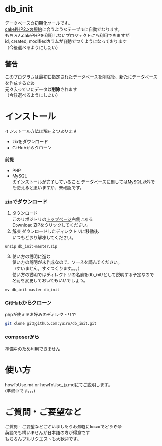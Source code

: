 # db_init
データベースの初期化ツールです。<br>
[cakePHP2.xの規約](http://book.cakephp.org/2.0/ja/getting-started/cakephp-conventions.html#id3)に合うようなテーブルに自動でなります。<br>
もちろんcakePHPを利用しないプロジェクトにも利用できますが、<br>
id, created, modifiedカラムが自動でつくようになっております<br>
（今後選べるようにしたい）<br>

## 警告
このプログラムは最初に指定されたデータベースを削除後、新たにデータベースを作成するため<br>
元々入っていたデータは**削除**されます<br>
（今後選べるようにしたい）<br>

# インストール
インストール方法は現在２つあります<br>
- zipをダウンロード
- GitHubからクローン

#### 前提
- PHP
- MySQL<br>
のインストールが完了していること
データベースに関してはMySQL以外でも使えると思いますが、未確認です。

### zipでダウンロード
1. ダウンロード<br>
 このリポジトリの[トップページ](https://github.com/yu1ro/db_init)右側にある<br>
 Download ZIPをクリックしてください。
2. 解凍
 ダウンロードしたディレクトリに移動後、<br>
 いつもどおり解凍してください。<br>
 ```
 unzip db_init-master.zip
 ```
3. 使い方の説明に進む<br>
 使い方の説明が未作成なので、ソースを読んでください。<br>
 （すいません。すぐつくります。。。）<br>
 使い方の説明ではディレクトリの名前をdb_init/として説明する予定なので<br>
 名前を変更しておいてもいいでしょう。<br>
 ```
 mv db_init-master db_init
 ```

### GitHubからクローン
phpが使えるお好みのディレクトリで<br>
```bash
git clone git@github.com:yu1ro/db_init.git
```

### composerから
準備中のため利用できません<br>


# 使い方
howToUse.md or howToUse_ja.mdにてご説明します。<br>
(準備中です。。。)

# ご質問・ご要望など
ご質問・ご要望などございましたらお気軽にIssueでどうぞ:blush:<br>
英語でも構いませんが日本語の方が得意です<br>
もちろんプルリクエストも大歓迎です。

